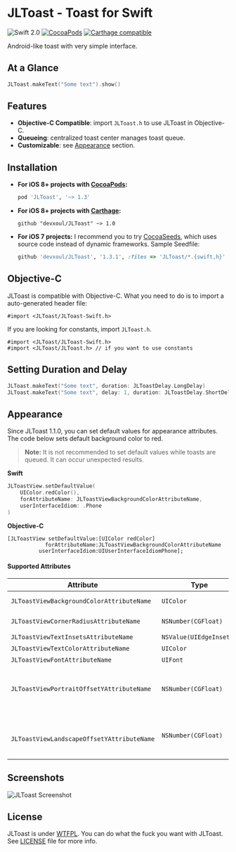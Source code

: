 JLToast - Toast for Swift
=========================

![Swift 2.0](https://img.shields.io/badge/Swift-2.0-orange.svg)
[![CocoaPods](http://img.shields.io/cocoapods/v/JLToast.svg?style=flat)](http://cocoapods.org/?q=name%3AJLToast%20author%3Adevxoul)
[![Carthage compatible](https://img.shields.io/badge/Carthage-compatible-4BC51D.svg?style=flat)](https://github.com/Carthage/Carthage)

Android-like toast with very simple interface.


At a Glance
-----------

```swift
JLToast.makeText("Some text").show()
```


Features
--------

- **Objective-C Compatible**: import `JLToast.h` to use JLToast in Objective-C.
- **Queueing**: centralized toast center manages toast queue.
- **Customizable**: see [Appearance](https://github.com/devxoul/JLToast#appearance) section.


Installation
------------

- **For iOS 8+ projects with [CocoaPods](https://cocoapods.org):**

    ```ruby
    pod 'JLToast', '~> 1.3'
    ```
    
- **For iOS 8+ projects with [Carthage](https://github.com/Carthage/Carthage):**

    ```
    github "devxoul/JLToast" ~> 1.0
    ```
    
- **For iOS 7 projects:** I recommend you to try [CocoaSeeds](https://github.com/devxoul/CocoaSeeds), which uses source code instead of dynamic frameworks. Sample Seedfile:

    ```ruby
    github 'devxoul/JLToast', '1.3.1', :files => 'JLToast/*.{swift,h}'
    ```


Objective-C
-----------

JLToast is compatible with Objective-C. What you need to do is to import a auto-generated header file:

```objc
#import <JLToast/JLToast-Swift.h>
```

If you are looking for constants, import `JLToast.h`.

```objc
#import <JLToast/JLToast-Swift.h>
#import <JLToast/JLToast.h> // if you want to use constants
```


Setting Duration and Delay
--------------------------

```swift
JLToast.makeText("Some text", duration: JLToastDelay.LongDelay)
JLToast.makeText("Some text", delay: 1, duration: JLToastDelay.ShortDelay)
```


Appearance
----------

Since JLToast 1.1.0, you can set default values for appearance attributes. The code below sets default background color to red.

> **Note:** It is not recommended to set default values while toasts are queued. It can occur unexpected results.

**Swift**

```swift
JLToastView.setDefaultValue(
    UIColor.redColor(),
    forAttributeName: JLToastViewBackgroundColorAttributeName,
    userInterfaceIdiom: .Phone
)
```

**Objective-C**

```objc
[JLToastView setDefaultValue:[UIColor redColor]
            forAttributeName:JLToastViewBackgroundColorAttributeName
          userInterfaceIdiom:UIUserInterfaceIdiomPhone];
```


#### Supported Attributes

| Attribute | Type | Description |
|---|---|---|
| `JLToastViewBackgroundColorAttributeName` | `UIColor` | Background color |
| `JLToastViewCornerRadiusAttributeName` | `NSNumber(CGFloat)` | Corner radius |
| `JLToastViewTextInsetsAttributeName` | `NSValue(UIEdgeInsets)` | Text inset |
| `JLToastViewTextColorAttributeName` | `UIColor` | Text color |
| `JLToastViewFontAttributeName` | `UIFont` | Font |
| `JLToastViewPortraitOffsetYAttributeName` | `NSNumber(CGFloat)` | Vertical offfset from bottom in portrait mode |
|` JLToastViewLandscapeOffsetYAttributeName` | `NSNumber(CGFloat)` | Vertical offfset from bottom in landscape mode |


Screenshots
-----------

![JLToast Screenshot](https://raw.github.com/Joyfl/JLToast/master/Screenshots/JLToast.png)


License
-------

JLToast is under [WTFPL](http://www.wtfpl.net/). You can do what the fuck you want with JLToast. See [LICENSE](LICENSE) file for more info.
